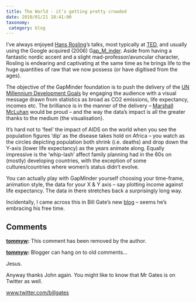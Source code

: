 ```yaml
---
title: The World - it’s getting pretty crowded
date: 2010/01/21 18:41:00
taxonomy: 
 category: blog 
---
```


I’ve always enjoyed [Hans Rosling](http://en.wikipedia.org/wiki/Hans_Rosling)’s talks, most typically at [TED](http://live4.ted.com/speakers/hans_rosling.html), and usually using the Google acquired (2006) G[ap_M_inder](http://www.gapminder.org/). Aside from having a fantastic nordic accent and a slight mad-professor/avuncular character, Rosling is endearing and captivating at the same time as he brings life to the huge quantities of raw that we now possess (or have digitised from the ages).

The objective of the GapMinder foundation is to push the delivery of the [UN Millennium Development Goals](http://www.un.org/millenniumgoals/) by engaging the audience with a visual message drawn from statistics as broad as CO2 emissions, life expectancy, incomes etc. The brilliance is in the manner of the delivery – [Marshall McLuhan](http://en.wikipedia.org/wiki/The_medium_is_the_message) would be proud – and the way the data’s impact is all the greater thanks to the medium (the visualisation).

It’s hard not to ‘feel’ the impact of AIDS on the world when you see the population figures ‘dip’ as the disease takes hold on Africa – you watch as the circles depicting population both shrink (i.e. deaths) and drop down the Y-axis (lower life expectancy) as the years animate along. Equally impressive is the ‘whip-lash’ affect family planning had in the 60s on (mostly) developing countries, with the exception of some cultures/countries where women’s status didn’t evolve.

You can actually play with GapMinder yourself choosing your time-frame, animation style, the data for your X & Y axis – say plotting income against life expectancy. The data in there stretches back a surprisingly long way.

Incidentally, I came across this in Bill Gate’s new [blog](http://www.gatesnotes.com/Default.aspx) – seems he’s embracing his free time.

## Comments

**[tommyw](#21 "2010-01-21 18:46:00"):** This comment has been removed by the author.

**[tommyw](#22 "2010-01-21 18:47:32"):** Blogger can hang on to old comments...

Jesus.

Anyway thanks John again. You might like to know that Mr Gates is on Twitter as well.

www.twitter.com/billgates



